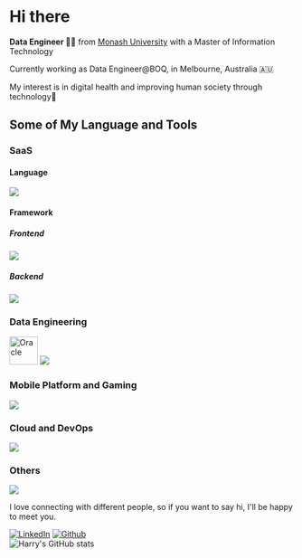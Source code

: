<h1>Hi there</h1>

<p><b>Data Engineer 👨‍💻</b> from <a href="https://monash.edu">Monash University<a> with a Master of Information Technology</br>
 </p>
<p>Currently working as Data Engineer@BOQ, in Melbourne, Australia 🇦🇺</p>
<p>My interest is in digital health and improving human society through technology🏥</p>
 
<h2>Some of My Language and Tools</h2>

<h3>SaaS</h3>
<h4>Language</h4>
<img src="https://skillicons.dev/icons?i=java,ts,js,html,css&perline=5" />
<h4>Framework</h4>
<h5>Frontend</h5>
<img src="https://skillicons.dev/icons?i=react,angular,astro,bootstrap,tailwind,materialui&perline=5" />
<h5>Backend</h5>
<img src="https://skillicons.dev/icons?i=nextjs,nestjs,nodejs,spring,flask,django,dotnet&perline=5" />

<h3>Data Engineering</h3>
<img width="50" src="https://user-images.githubusercontent.com/25181517/117208736-bdedc080-adf5-11eb-912f-61c7d43705f6.png" alt="Oracle" title="Oracle"/>
<img src="https://skillicons.dev/icons?i=py,pytorch,kafka,tensorflow,r,matlab,octave,mysql,postgres,mongo,cassandra,dynamodb,ipfs&perline=5" />
<h3>Mobile Platform and Gaming</h3>
<img src="https://skillicons.dev/icons?i=kotlin,swift,unity,unreal,cs&perline=3" />
<h3>Cloud and DevOps</h3>
<img src="https://skillicons.dev/icons?i=aws,azure,gcp,firebase,heroku,bash,terraform,cloudflare,git,docker,jenkins,githubactions&perline=5" />
<h3>Others</h3>
<img src="https://skillicons.dev/icons?i=rust,go,gherkin,latex,md,postman,figma,raspberrypi&perline=5" />

<p>I love connecting with different people, so if you want to say hi, I'll be happy to meet you.</p>

[![LinkedIn](https://img.shields.io/badge/-HarryZhan-blue?style=flat-square&logo=Linkedin&logoColor=white&link=https://www.linkedin.com/in/harry-zhan-watson-30486b134/)](https://www.linkedin.com/in/harry-zhan-watson-30486b134/)
[![Github](https://img.shields.io/github/followers/watanaberyunosuke?label=follow&style=social)](https://github.com/watanaberyunosuke) <br>
![Harry's GitHub stats](https://github-readme-stats.vercel.app/api?username=watanaberyunosuke&show_icons=true&theme=prussian)


